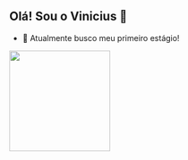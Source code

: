 ## Olá! Sou o Vinicius 👋

- 🔭 Atualmente busco meu primeiro estágio!

<div>
<img height="180cm" src="https://github-readme-stats.vercel.app/api?username=vini2sousa"/>


</div>
